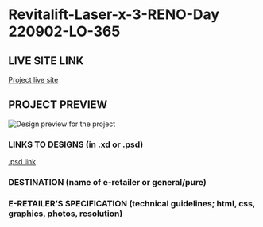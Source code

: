 # Revitalift-Laser-x-3-RENO-Day 220902-LO-365

<!-- please enter project number recived from PM -->

## LIVE SITE LINK

<!-- please enter link to site preview here -->

[Project live site](https://estorelabs.github.io/RC---220902-LO-365-Revitalift-Laser-x-3-RENO-Day-ROSSMANN/)

## PROJECT PREVIEW

![Design preview for the project]()

### LINKS TO DESIGNS (in .xd or .psd)

[.psd link](https://drive.google.com/drive/folders/1WNiA0j9D6Bn2ALtEAIgv1_nzpSOon0Fe)

<!-- please enter link to preview designs -->

### DESTINATION (name of e-retailer or general/pure)

<!-- please enter e-retailers name -->

### E-RETAILER’S SPECIFICATION (technical guidelines; html, css, graphics, photos, resolution)

<!-- please enter any additional comments important for the project -->
